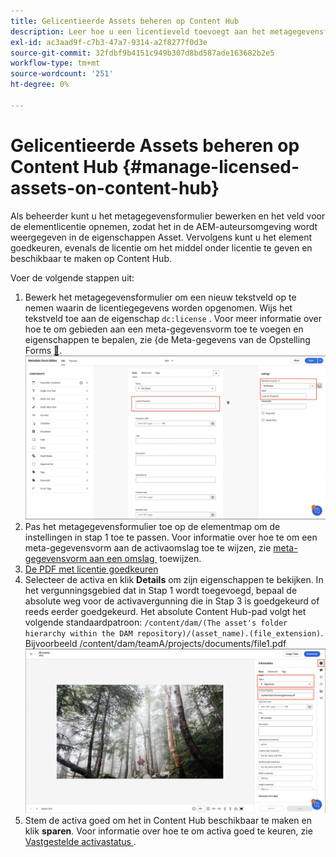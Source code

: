 ```yaml
---
title: Gelicentieerde Assets beheren op Content Hub
description: Leer hoe u een licentieveld toevoegt aan het metagegevensformulier voor elementen, de eigenschap Licentie-metagegevens toepast op de mappen met elementen en elementen goedkeurt met gebruikslicenties.
exl-id: ac3aad9f-c7b3-47a7-9314-a2f8277f0d3e
source-git-commit: 32fdbf9b4151c949b307d8bd587ade163682b2e5
workflow-type: tm+mt
source-wordcount: '251'
ht-degree: 0%

---
```


# Gelicentieerde Assets beheren op Content Hub {#manage-licensed-assets-on-content-hub}

Als beheerder kunt u het metagegevensformulier bewerken en het veld voor de elementlicentie opnemen, zodat het in de AEM-auteursomgeving wordt weergegeven in de eigenschappen Asset. Vervolgens kunt u het element goedkeuren, evenals de licentie om het middel onder licentie te geven en beschikbaar te maken op Content Hub.

Voer de volgende stappen uit:

1. Bewerk het metagegevensformulier om een nieuw tekstveld op te nemen waarin de licentiegegevens worden opgenomen. Wijs het tekstveld toe aan de eigenschap `dc:license` . Voor meer informatie over hoe te om gebieden aan een meta-gegevensvorm toe te voegen en eigenschappen te bepalen, zie &lbrace;de Meta-gegevens van de Opstelling Forms [&#128279;](/help/assets/metadata-assets-view.md#metadata-forms).
   ![&#x200B; zip extractie &#x200B;](/help/assets/assets/metadata-form-edit.png)
1. Pas het metagegevensformulier toe op de elementmap om de instellingen in stap 1 toe te passen. Voor informatie over hoe te om een meta-gegevensvorm aan de activaomslag toe te wijzen, zie [&#x200B; meta-gegevensvorm aan een omslag &#x200B;](/help/assets/metadata-assets-view.md#metadata-forms) toewijzen.
1. [De PDF met licentie goedkeuren](/help/assets/manage-organize-assets-view.md#set-asset-status)
1. Selecteer de activa en klik **Details** om zijn eigenschappen te bekijken. In het vergunningsgebied dat in Stap 1 wordt toegevoegd, bepaal de absolute weg voor de activavergunning die in Stap 3 is goedgekeurd of reeds eerder goedgekeurd. Het absolute Content Hub-pad volgt het volgende standaardpatroon: `/content/dam/(The asset's folder hierarchy within the DAM repository)/(asset_name).(file_extension)`. Bijvoorbeeld /content/dam/teamA/projects/documents/file1.pdf
   ![&#x200B; absolute weg &#x200B;](/help/assets/assets/absolute-path.png)
1. Stem de activa goed om het in Content Hub beschikbaar te maken en klik **sparen**. Voor informatie over hoe te om activa goed te keuren, zie [&#x200B; Vastgestelde activastatus &#x200B;](/help/assets/manage-organize-assets-view.md#set-asset-status).
